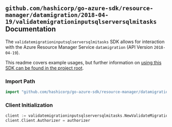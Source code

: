 
## `github.com/hashicorp/go-azure-sdk/resource-manager/datamigration/2018-04-19/validatemigrationinputsqlserversqlmitasks` Documentation

The `validatemigrationinputsqlserversqlmitasks` SDK allows for interaction with the Azure Resource Manager Service `datamigration` (API Version `2018-04-19`).

This readme covers example usages, but further information on [using this SDK can be found in the project root](https://github.com/hashicorp/go-azure-sdk/tree/main/docs).

### Import Path

```go
import "github.com/hashicorp/go-azure-sdk/resource-manager/datamigration/2018-04-19/validatemigrationinputsqlserversqlmitasks"
```


### Client Initialization

```go
client := validatemigrationinputsqlserversqlmitasks.NewValidateMigrationInputSqlServerSqlMITasksClientWithBaseURI("https://management.azure.com")
client.Client.Authorizer = authorizer
```

